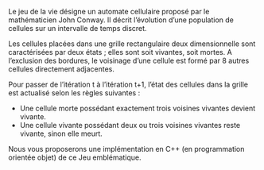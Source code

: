 Le jeu de la vie désigne un automate cellulaire proposé par le mathématicien John Conway. 
Il décrit l’évolution d’une population de cellules sur un intervalle de temps discret. 

Les cellules placées dans une grille rectangulaire deux dimensionnelle sont caractérisées par deux états ; elles sont soit vivantes, soit mortes. 
A l’exclusion des bordures, le voisinage d’une cellule est formé par 8 autres cellules directement adjacentes. 

Pour passer de l’itération t à l’itération t+1, l’état des cellules dans la grille est actualisé selon les règles suivantes :
- Une cellule morte possédant exactement trois voisines vivantes devient vivante.
- Une cellule vivante possédant deux ou trois voisines vivantes reste vivante, sinon elle meurt.

Nous vous proposerons une implémentation en C++ (en programmation orientée objet) de ce Jeu emblématique.
